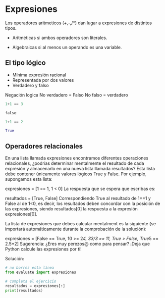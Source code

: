 # Expresiones
Los operadores aritmeticos (+,-,/*) dan lugar a expresiones de distintos tipos.

* Aritméticas si ambos operadores son literales.

* Algebraicas si al menos un operando es una variable.


## El tipo lógico
* Mínima expresión racional
* Representada por dos valores
* Verdadero y falso

Negación logica
No verdadero = Falso
No falso = verdadero

```python
1+1 == 3
```
```python
false
```
```python
1+1 == 2
```
```python
True
```

## Operadores relacionales
En una lista llamada expresiones encontramos diferentes operaciones relacionales, ¿podrías determinar mentalmente el resultado de cada expresión y almacenarlo en una nueva lista llamada resultados? Esta lista debe contener únicamente valores lógicos True y False. Por ejemplo, supongamos esta lista:

expresiones = [1 == 1, 1 < 0]
La respuesta que se espera que escribas es:

resultados = [True, False]
Correspondiendo True al resultado de 1==1 y False al de 1<0,  es decir, los resultados deben concordar con la posición de las expresiones, siendo resultados[0] la respuesta a la expresión expresiones[0].

La lista de expresiones que debes calcular mentalment es la siguiente (se importará automáticamente durante la comprobación de la solución):

expresiones = [False == True, 10 >= 2*4, 33/3 == 11, True > False, True*5 == 2.5*2]
Sugerencia: ¿Eres muy perezos@ como para pensar? ¡Deja que Python calcule las expresiones por ti!

Solución:
```python
# no borres esta línea
from evaluate import expresiones

# completa el ejercicio
resultados = expresiones[:]
print(resultados)
```
